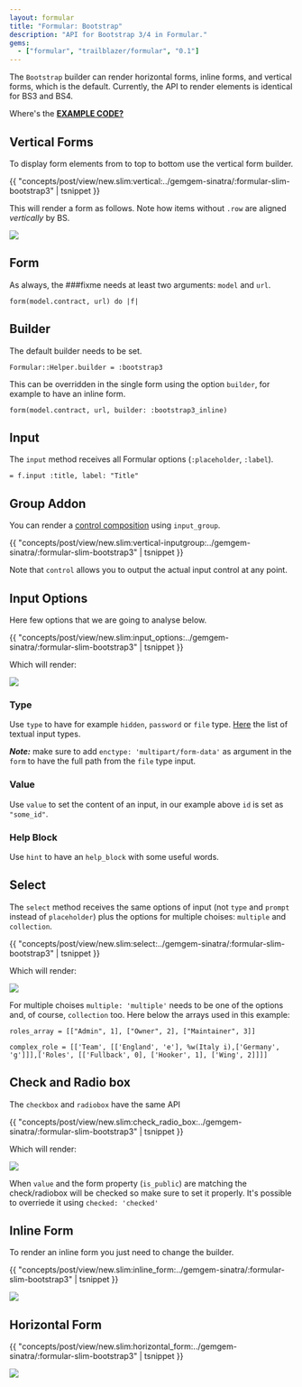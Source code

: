 ```yaml
---
layout: formular
title: "Formular: Bootstrap"
description: "API for Bootstrap 3/4 in Formular."
gems:
  - ["formular", "trailblazer/formular", "0.1"]
---
```


The `Bootstrap` builder can render horizontal forms, inline forms, and vertical forms, which is the default. Currently, the API to render elements is identical for BS3 and BS4.

<i class="fa fa-download" aria-hidden="true"></i> Where's the [**EXAMPLE CODE?**](https://github.com/apotonick/gemgem-sinatra/blob/formular-slim-bootstrap3/concepts/post/view/new.slim)

## Vertical Forms

To display form elements from to top to bottom use the vertical form builder.

{{ "concepts/post/view/new.slim:vertical:../gemgem-sinatra/:formular-slim-bootstrap3" | tsnippet }}

This will render a form as follows. Note how items without `.row` are aligned *vertically* by BS.

<img src="/images/formular/bs3-vertical.png">

## Form

As always, the ###fixme needs at least two arguments: `model` and `url`.

    form(model.contract, url) do |f|

## Builder

The default builder needs to be set.

    Formular::Helper.builder = :bootstrap3

This can be overridden in the single form using the option `builder`, for example to have an inline form.

    form(model.contract, url, builder: :bootstrap3_inline)

## Input

The `input` method receives all Formular options (`:placeholder`, `:label`).

    = f.input :title, label: "Title"

## Group Addon

You can render a [control composition](http://getbootstrap.com/components/#input-groups-basic) using `input_group`.

{{ "concepts/post/view/new.slim:vertical-inputgroup:../gemgem-sinatra/:formular-slim-bootstrap3" | tsnippet }}

Note that `control` allows you to output the actual input control at any point.


## Input Options

Here few options that we are going to analyse below.

{{ "concepts/post/view/new.slim:input_options:../gemgem-sinatra/:formular-slim-bootstrap3" | tsnippet }}

Which will render:

<img src="/images/formular/bs3-input-options.png">

### Type
Use `type` to have for example `hidden`, `password` or `file` type. [Here](https://v4-alpha.getbootstrap.com/components/forms/#textual-inputs) the list of textual input types.

***Note:*** make sure to add `enctype: 'multipart/form-data'` as argument in the `form` to have the full path from the `file` type input.

### Value
Use `value` to set the content of an input, in our example above `id` is set as `"some_id"`.

### Help Block
Use `hint` to have an `help_block` with some useful words.

## Select

The `select` method receives the same options of input (not `type` and `prompt` instead of `placeholder`) plus the options for multiple choises: `multiple` and `collection`.

{{ "concepts/post/view/new.slim:select:../gemgem-sinatra/:formular-slim-bootstrap3" | tsnippet }}

Which will render:

<img src="/images/formular/bs3-select.png">

For multiple choises `multiple: 'multiple'` needs to be one of the options and, of course, `collection` too.
Here below the arrays used in this example:

    roles_array = [["Admin", 1], ["Owner", 2], ["Maintainer", 3]]

    complex_role = [['Team', [['England', 'e'], %w(Italy i),['Germany', 'g']]],['Roles', [['Fullback', 0], ['Hooker', 1], ['Wing', 2]]]]

## Check and Radio box

The `checkbox` and `radiobox` have the same API

{{ "concepts/post/view/new.slim:check_radio_box:../gemgem-sinatra/:formular-slim-bootstrap3" | tsnippet }}

Which will render:

<img src="/images/formular/bs3-check-radio.png">

When `value` and the form property (`is_public`) are matching the check/radiobox will be checked so make sure to set it properly.
It's possible to overriede it using `checked: 'checked'`

## Inline Form

To render an inline form you just need to change the builder.

{{ "concepts/post/view/new.slim:inline_form:../gemgem-sinatra/:formular-slim-bootstrap3" | tsnippet }}

<img src="/images/formular/bs3-inline-form.png">

## Horizontal Form

{{ "concepts/post/view/new.slim:horizontal_form:../gemgem-sinatra/:formular-slim-bootstrap3" | tsnippet }}

<img src="/images/formular/bs3-horizontal-form.png">
